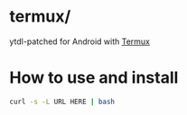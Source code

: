 # termux/
ytdl-patched for Android with [Termux](https://termux.com/)

# How to use and install

```bash
curl -s -L URL HERE | bash
```

